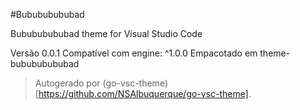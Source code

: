 #Bubububububad

Bubububububad theme for Visual Studio Code

Versão 0.0.1
Compatível com engine: ^1.0.0
Empacotado em theme-bubububububad

> Autogerado por (go-vsc-theme)[https://github.com/NSAlbuquerque/go-vsc-theme].